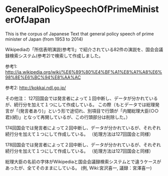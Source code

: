 GeneralPolicySpeechOfPrimeMinisterOfJapan
=========================================

This is the corpus of Japanese Text that general policy speech of prime minister of Japan
(from 1953 to 2014)

Wikipediaの「所信表明演説(参考1)」で紹介されている82件の演説を、国会会議録検索システム(参考2)で検索して作成しました。

参考1:
http://ja.wikipedia.org/wiki/%E6%89%80%E4%BF%A1%E8%A1%A8%E6%98%8E%E6%BC%94%E8%AA%AC

参考2:
http://kokkai.ndl.go.jp/

その他注：
127回国会では発言者によって１回中断し、データが分かれているが、続行分を加えて１つにして作成している。
この際（もとデータでは総理発言が「(発言者あり)」という形で途切れ、別項目で行頭が「内閣総理大臣(○○君)(続)」となって再開しているが、この行頭部分は削除した。）

174回国会では発言者によって２回中断し、データが分かれているが、それぞれ続行分を加えて１つにして作成している。
（処理方法は127回国会と同様）

178回国会では発言者によって２回中断し、データが分かれているが、それぞれ続行分を加えて１つにして作成している。
（処理方法は127回国会と同様）

総理大臣の名前の字体がWikipediaと国会会議録検索システムとで違うケースがあったが、全てそのままにしている。
(例, Wiki:宮沢喜一, 議録：宮澤喜一)
